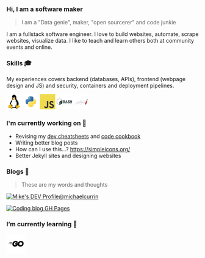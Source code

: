 ### Hi, I am a software maker
> I am a "Data genie", maker, "open sourcerer" and code junkie

I am a fullstack software engineer. I love to build websites, automate, scrape websites, visualize data. I like to teach and learn others both at community events and online.


### Skills 🎓

My experiences covers backend (databases, APIs), frontend (webpage design and JS) and security, containers and deployment pipelines.

<img src="https://raw.githubusercontent.com/github/explore/6c6508f34230f0ac0d49e847a326429eefbfc030/topics/linux/linux.png"
     alt="shell icon"
     width="40" height="40" />
<img src="https://raw.githubusercontent.com/github/explore/6c6508f34230f0ac0d49e847a326429eefbfc030/topics/python/python.png"
     alt="python icon"
     width="40" height="40" />
<img src="https://raw.githubusercontent.com/github/explore/6c6508f34230f0ac0d49e847a326429eefbfc030/topics/javascript/javascript.png"
     alt="javascript icon"
     width="40" height="40" />
<img src="https://raw.githubusercontent.com/github/explore/6c6508f34230f0ac0d49e847a326429eefbfc030/topics/bash/bash.png"
     alt="bash icon"
     width="40" height="40" />
<img src="https://raw.githubusercontent.com/github/explore/6c6508f34230f0ac0d49e847a326429eefbfc030/topics/jekyll/jekyll.png"
     alt="jekyll icon"
     width="40" height="40" />

### I'm currently working on 🔭 

- Revising my [dev cheatsheets](https://github.com/MichaelCurrin/dev-cheatsheets/) and [code cookbook](https://github.com/MichaelCurrin/code-cookbook)
- Writing better blog posts
- How can I use this...? https://simpleicons.org/ 
- Better Jekyll sites and designing websites

### Blogs 📜 
> These are my words and thoughts

<a href="https://dev.to/michaelcurrin">
    <img src="https://d2fltix0v2e0sb.cloudfront.net/dev-badge.svg" alt="Mike's DEV Profile" height="30" width="30">@michaelcurrin 
</a>

[![Coding blog GH Pages](https://img.shields.io/static/v1?label=GH%20Pages%20blog&message=MichaelCurrin.github.io/coding-blog/&color=green&style=for-the-badge)](https://michaelcurrin.github.io/coding-blog/)


### I’m currently learning 🌱

<img src="https://raw.githubusercontent.com/github/explore/6c6508f34230f0ac0d49e847a326429eefbfc030/topics/go/go.png"
     alt="go icon"
     width="50" height="50" />


<!--
**MichaelCurrin/MichaelCurrin** is a ✨ _special_ ✨ repository because its `README.md` (this file) appears on your GitHub profile.

Here are some ideas to get you started:

- 👯 I’m looking to collaborate on ...
- 🤔 I’m looking for help with ...
- 💬 Ask me about ...
- 📫 How to reach me: ...
- ⚡ Fun fact: ...
-->
